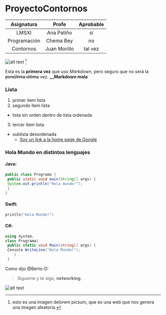 # ProyectoContornos

| Asignatura   | Profe        | Aprobable  |
| :----------: |:------------:| :---------:|
| LMSXI        | Ana Patiño   | sí         |
| Programación | Chema Bey    |   no       |
| Contornos    | Juan Morillo | tal vez    |

![alt text](http://picsum.photos/300/300)
[^1]

Esta es la **primera vez** que uso *Markdown*, pero seguro que no será la ~~penúltima última~~ vez.
**__Markdown mola**

### Lista
1. primer item lista
2. segundo item lista
  * lista sin orden dentro de lista ordenada
3. tercer item lista
  - sublista desordenada
    - [Soy un link a la home page de Google](https://www.google.com)

### Hola Mundo en distintos lenguajes
 #### Java:
```java
public class Programa {
 public static void main(String[] args) {
 System.out.println("Hola mundo!");
 }
}
```
 #### Swift:
```swift
println("Hola Mundo!")
```
 #### C#:
```C#
using System;
class Programa{
 public static void Main(string[] args) {
 Console.WriteLine("Hola Mundo!");
    }
 }
```

Como dijo @Berto-D:

> Sígueme y te sigo, 
> **networking**.

![alt text](http://gifgifs.com/animations/other-animations/money/animated-money-falling.gif)

[^1]: esto es una imagen delorem picsum, que es una web que nos genera una imagen aleatoria.
